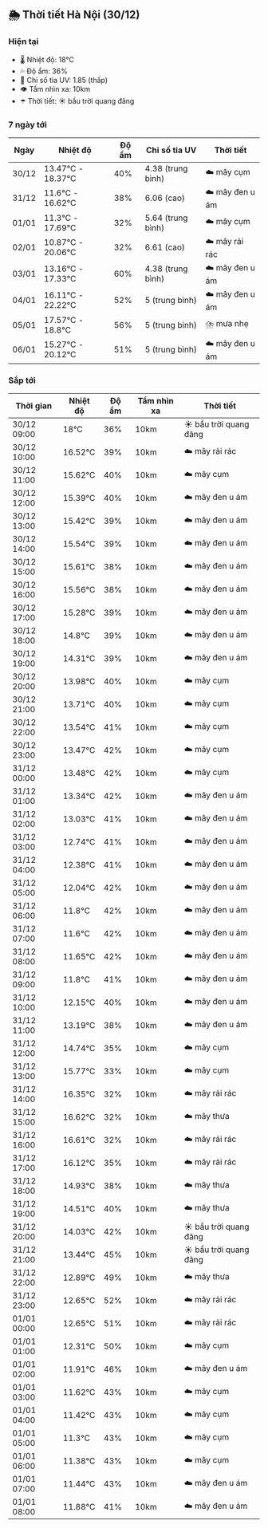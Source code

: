 ## 🌦️ Thời tiết Hà Nội (30/12)

### Hiện tại

- 🌡️ Nhiệt độ: 18℃
- 💦 Độ ẩm: 36%
- 🌟 Chỉ số tia UV: 1.85 (thấp)
- 👁️ Tầm nhìn xa: 10km
- ☂️ Thời tiết: ☀️ bầu trời quang đãng

### 7 ngày tới

| Ngày | Nhiệt độ | Độ ẩm | Chỉ số tia UV | Thời tiết |
| --- | --- | --- | --- | --- |
| 30/12 | 13.47℃ - 18.37℃ | 40% | 4.38 (trung bình) | ☁️ mây cụm |
| 31/12 | 11.6℃ - 16.62℃ | 38% | 6.06 (cao) | ☁️ mây đen u ám |
| 01/01 | 11.3℃ - 17.69℃ | 32% | 5.64 (trung bình) | ☁️ mây cụm |
| 02/01 | 10.87℃ - 20.06℃ | 32% | 6.61 (cao) | ☁️ mây rải rác |
| 03/01 | 13.16℃ - 17.33℃ | 60% | 4.38 (trung bình) | ☁️ mây đen u ám |
| 04/01 | 16.11℃ - 22.22℃ | 52% | 5 (trung bình) | ☁️ mây đen u ám |
| 05/01 | 17.57℃ - 18.8℃ | 56% | 5 (trung bình) | ⛈️ mưa nhẹ |
| 06/01 | 15.27℃ - 20.12℃ | 51% | 5 (trung bình) | ☁️ mây đen u ám |

### Sắp tới

| Thời gian | Nhiệt độ | Độ ẩm | Tầm nhìn xa | Thời tiết |
| --- | --- | --- | --- | --- |
| 30/12 09:00 | 18℃ | 36% | 10km | ☀️ bầu trời quang đãng |
| 30/12 10:00 | 16.52℃ | 39% | 10km | ☁️ mây rải rác |
| 30/12 11:00 | 15.62℃ | 40% | 10km | ☁️ mây cụm |
| 30/12 12:00 | 15.39℃ | 40% | 10km | ☁️ mây đen u ám |
| 30/12 13:00 | 15.42℃ | 39% | 10km | ☁️ mây đen u ám |
| 30/12 14:00 | 15.54℃ | 39% | 10km | ☁️ mây đen u ám |
| 30/12 15:00 | 15.61℃ | 38% | 10km | ☁️ mây đen u ám |
| 30/12 16:00 | 15.56℃ | 38% | 10km | ☁️ mây đen u ám |
| 30/12 17:00 | 15.28℃ | 39% | 10km | ☁️ mây đen u ám |
| 30/12 18:00 | 14.8℃ | 39% | 10km | ☁️ mây đen u ám |
| 30/12 19:00 | 14.31℃ | 39% | 10km | ☁️ mây đen u ám |
| 30/12 20:00 | 13.98℃ | 40% | 10km | ☁️ mây cụm |
| 30/12 21:00 | 13.71℃ | 40% | 10km | ☁️ mây cụm |
| 30/12 22:00 | 13.54℃ | 41% | 10km | ☁️ mây cụm |
| 30/12 23:00 | 13.47℃ | 42% | 10km | ☁️ mây cụm |
| 31/12 00:00 | 13.48℃ | 42% | 10km | ☁️ mây cụm |
| 31/12 01:00 | 13.34℃ | 42% | 10km | ☁️ mây đen u ám |
| 31/12 02:00 | 13.03℃ | 41% | 10km | ☁️ mây đen u ám |
| 31/12 03:00 | 12.74℃ | 41% | 10km | ☁️ mây đen u ám |
| 31/12 04:00 | 12.38℃ | 41% | 10km | ☁️ mây đen u ám |
| 31/12 05:00 | 12.04℃ | 42% | 10km | ☁️ mây đen u ám |
| 31/12 06:00 | 11.8℃ | 42% | 10km | ☁️ mây đen u ám |
| 31/12 07:00 | 11.6℃ | 42% | 10km | ☁️ mây đen u ám |
| 31/12 08:00 | 11.65℃ | 42% | 10km | ☁️ mây đen u ám |
| 31/12 09:00 | 11.8℃ | 41% | 10km | ☁️ mây đen u ám |
| 31/12 10:00 | 12.15℃ | 40% | 10km | ☁️ mây đen u ám |
| 31/12 11:00 | 13.19℃ | 38% | 10km | ☁️ mây đen u ám |
| 31/12 12:00 | 14.74℃ | 35% | 10km | ☁️ mây cụm |
| 31/12 13:00 | 15.77℃ | 33% | 10km | ☁️ mây cụm |
| 31/12 14:00 | 16.35℃ | 32% | 10km | ☁️ mây rải rác |
| 31/12 15:00 | 16.62℃ | 32% | 10km | ☁️ mây thưa |
| 31/12 16:00 | 16.61℃ | 32% | 10km | ☁️ mây rải rác |
| 31/12 17:00 | 16.12℃ | 35% | 10km | ☁️ mây rải rác |
| 31/12 18:00 | 14.93℃ | 38% | 10km | ☁️ mây thưa |
| 31/12 19:00 | 14.51℃ | 40% | 10km | ☁️ mây thưa |
| 31/12 20:00 | 14.03℃ | 42% | 10km | ☀️ bầu trời quang đãng |
| 31/12 21:00 | 13.44℃ | 45% | 10km | ☀️ bầu trời quang đãng |
| 31/12 22:00 | 12.89℃ | 49% | 10km | ☁️ mây thưa |
| 31/12 23:00 | 12.65℃ | 52% | 10km | ☁️ mây rải rác |
| 01/01 00:00 | 12.65℃ | 51% | 10km | ☁️ mây rải rác |
| 01/01 01:00 | 12.31℃ | 50% | 10km | ☁️ mây cụm |
| 01/01 02:00 | 11.91℃ | 46% | 10km | ☁️ mây đen u ám |
| 01/01 03:00 | 11.62℃ | 43% | 10km | ☁️ mây cụm |
| 01/01 04:00 | 11.42℃ | 43% | 10km | ☁️ mây cụm |
| 01/01 05:00 | 11.3℃ | 43% | 10km | ☁️ mây cụm |
| 01/01 06:00 | 11.38℃ | 43% | 10km | ☁️ mây cụm |
| 01/01 07:00 | 11.44℃ | 43% | 10km | ☁️ mây đen u ám |
| 01/01 08:00 | 11.88℃ | 41% | 10km | ☁️ mây đen u ám |
